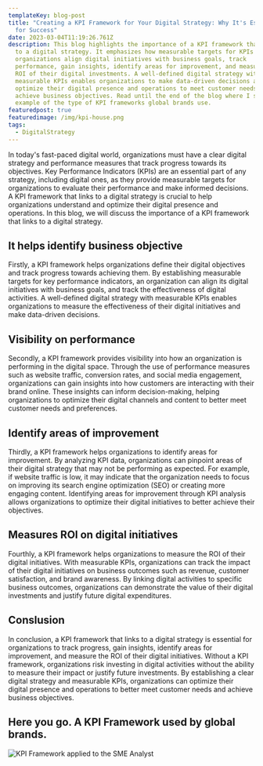 ```yaml
---
templateKey: blog-post
title: "Creating a KPI Framework for Your Digital Strategy: Why It's Essential
  for Success"
date: 2023-03-04T11:19:26.761Z
description: This blog highlights the importance of a KPI framework that links
  to a digital strategy. It emphasizes how measurable targets for KPIs help
  organizations align digital initiatives with business goals, track
  performance, gain insights, identify areas for improvement, and measure the
  ROI of their digital investments. A well-defined digital strategy with
  measurable KPIs enables organizations to make data-driven decisions and
  optimize their digital presence and operations to meet customer needs and
  achieve business objectives. Read until the end of the blog where I show an
  example of the type of KPI frameworks global brands use.
featuredpost: true
featuredimage: /img/kpi-house.png
tags:
  - DigitalStrategy
---
```

In today's fast-paced digital world, organizations must have a clear digital strategy and performance measures that track progress towards its objectives. Key Performance Indicators (KPIs) are an essential part of any strategy, including digital ones, as they provide measurable targets for organizations to evaluate their performance and make informed decisions. A KPI framework that links to a digital strategy is crucial to help organizations understand and optimize their digital presence and operations. In this blog, we will discuss the importance of a KPI framework that links to a digital strategy.

## I﻿t helps identify business objective

Firstly, a KPI framework helps organizations define their digital objectives and track progress towards achieving them. By establishing measurable targets for key performance indicators, an organization can align its digital initiatives with business goals, and track the effectiveness of digital activities. A well-defined digital strategy with measurable KPIs enables organizations to measure the effectiveness of their digital initiatives and make data-driven decisions.

## V﻿isibility on performance

Secondly, a KPI framework provides visibility into how an organization is performing in the digital space. Through the use of performance measures such as website traffic, conversion rates, and social media engagement, organizations can gain insights into how customers are interacting with their brand online. These insights can inform decision-making, helping organizations to optimize their digital channels and content to better meet customer needs and preferences.

## I﻿dentify areas of improvement

Thirdly, a KPI framework helps organizations to identify areas for improvement. By analyzing KPI data, organizations can pinpoint areas of their digital strategy that may not be performing as expected. For example, if website traffic is low, it may indicate that the organization needs to focus on improving its search engine optimization (SEO) or creating more engaging content. Identifying areas for improvement through KPI analysis allows organizations to optimize their digital initiatives to better achieve their objectives.

## M﻿easures ROI on digital initiatives

Fourthly, a KPI framework helps organizations to measure the ROI of their digital initiatives. With measurable KPIs, organizations can track the impact of their digital initiatives on business outcomes such as revenue, customer satisfaction, and brand awareness. By linking digital activities to specific business outcomes, organizations can demonstrate the value of their digital investments and justify future digital expenditures.

## C﻿onslusion

In conclusion, a KPI framework that links to a digital strategy is essential for organizations to track progress, gain insights, identify areas for improvement, and measure the ROI of their digital initiatives. Without a KPI framework, organizations risk investing in digital activities without the ability to measure their impact or justify future investments. By establishing a clear digital strategy and measurable KPIs, organizations can optimize their digital presence and operations to better meet customer needs and achieve business objectives.

## Here you go. A KPI Framework used by global brands.

![KPI Framework applied to the SME Analyst](/img/kpi-house.png "SME Analyst KPI framework")